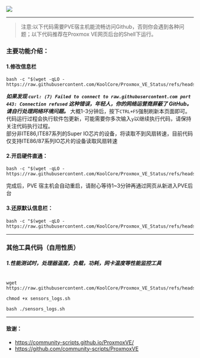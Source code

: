 ![](https://github.com/KoolCore/Proxmox_VE_Status/blob/main/pve_status.png)


<hr>

> 注意:以下代码需要PVE宿主机能流畅访问Github，否则你会遇到各种问题；以下代码推荐在Proxmox VE网页后台的Shell下运行。

### 主要功能介绍：
#### 1.修改信息栏
```
bash -c "$(wget -qLO - https://raw.githubusercontent.com/KoolCore/Proxmox_VE_Status/refs/heads/main/pve.sh)"
```
***如果发现 `curl: (7) Failed to connect to raw.githubusercontent.com port 443: Connection refused` 这种错误，年轻人，你的网络运营商屏蔽了 GitHub。请自行处理网络环境问题。***
大概1-3分钟后，按下`CTRL+F5`强制刷新本页面即可。</br>
代码运行过程会执行软件包更新，可能需要你多次输入`y`以继续执行代码，请保持关注代码执行过程。</br>部分非ITE86,ITE87系列的Super IO芯片的设备，将读取不到风扇转速，目前代码仅支持ITE86/87系列IO芯片的设备读取风扇转速

#### 2.开启硬件直通：
```
bash -c "$(wget -qLO - https://raw.githubusercontent.com/KoolCore/Proxmox_VE_Status/refs/heads/main/passthrough.sh)"
```
完成后，PVE 宿主机会自动重启，请耐心等待1~3分钟再通过网页从新进入PVE后台


#### 3.还原默认信息栏：

```
bash -c "$(wget -qLO - https://raw.githubusercontent.com/KoolCore/Proxmox_VE_Status/refs/heads/main/restore.sh)"
```
<hr>

### 其他工具代码（自用性质）

##### 1.性能测试时，处理器温度，负载，功耗，网卡温度等性能监控工具


```

wget https://raw.githubusercontent.com/KoolCore/Proxmox_VE_Status/refs/heads/main/sensors_logs.sh

chmod +x sensors_logs.sh

bash ./sensors_logs.sh

```


<hr>

#### 致谢：
- https://community-scripts.github.io/ProxmoxVE/
- https://github.com/community-scripts/ProxmoxVE
